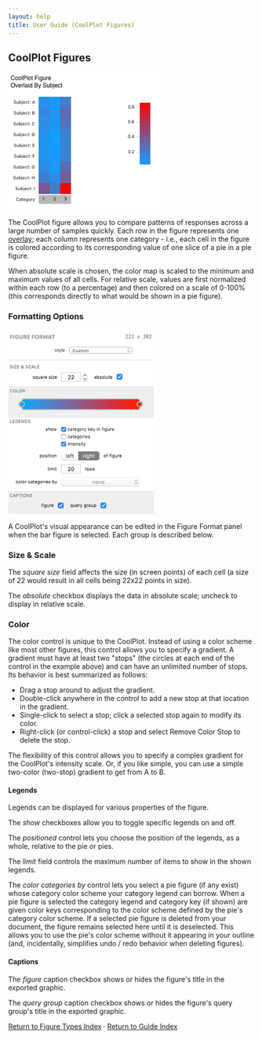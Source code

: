 ```yaml
---
layout: help
title: User Guide (CoolPlot Figures)
---
```


## CoolPlot Figures

![A CoolPlot Figure](images/coolplot-example.png "A CoolPlot Figure")

The CoolPlot figure allows you to compare patterns of responses across a large number of samples quickly. Each row in the figure represents one [overlay](analysis-comparingoverlays); each column represents one category - i.e., each cell in the figure is colored according to its corresponding value of one slice of a pie in a pie figure.

When absolute scale is chosen, the color map is scaled to the minimum and maximum values of all cells. For relative scale, values are first normalized within each row (to a percentage) and then colored on a scale of 0-100% (this corresponds directly to what would be shown in a pie figure).

### Formatting Options

![The CoolPlot Figure Format Panel](images/coolplot-format.png "The CoolPlot Figure Format Panel")

A CoolPlot's visual appearance can be edited in the Figure Format panel when the bar figure is selected. Each group is described below.

### Size &amp; Scale

The *square size* field affects the size (in screen points) of each cell (a size of 22 would result in all cells being 22x22 points in size).

The *absolute* checkbox displays the data in absolute scale; uncheck to display in relative scale.

### Color

The color control is unique to the CoolPlot. Instead of using a color scheme like most other figures, this control allows you to specify a gradient. A gradient must have at least two "stops" (the circles at each end of the control in the example above) and can have an unlimited number of stops. Its behavior is best summarized as follows:

* Drag a stop around to adjust the gradient. 
* Double-click anywhere in the control to add a new stop at that location in the gradient.
* Single-click to select a stop; click a selected stop again to modify its color.
* Right-click (or control-click) a stop and select Remove Color Stop to delete the stop.

The flexibility of this control allows you to specify a complex gradient for the CoolPlot's intensity scale. Or, if you like simple, you can use a simple two-color (two-stop) gradient to get from A to B.

#### Legends

Legends can be displayed for various properties of the figure.

The *show* checkboxes allow you to toggle specific legends on and off.

The *positioned* control lets you choose the position of the legends, as a whole, relative to the pie or pies.

The *limit* field controls the maximum number of items to show in the shown legends.

The *color categories by* control lets you select a pie figure (if any exist) whose category color scheme your category legend can borrow. When a pie figure is selected the category legend and category key (if shown) are given color keys corresponding to the color scheme defined by the pie's category color scheme. If a selected pie figure is deleted from your document, the figure remains selected here until it is deselected. This allows you to use the pie's color scheme without it appearing in your outline (and, incidentally, simplifies undo / redo behavior when deleting figures).

#### Captions

The *figure* caption checkbox shows or hides the figure's title in the exported graphic.

The *query group* caption checkbox shows or hides the figure's query group's title in the exported graphic.

[Return to Figure Types Index](guide-figuretypes) &middot; [Return to Guide Index](guide)

